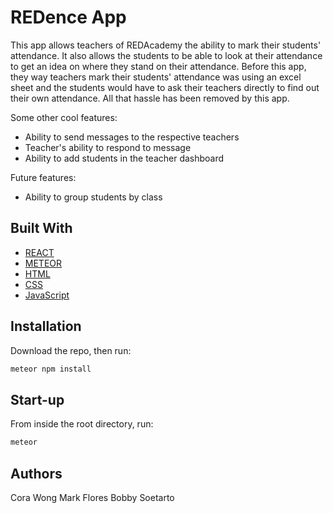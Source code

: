 # REDence App
This app allows teachers of REDAcademy the ability to mark their students' attendance. It also allows the students to be able to look at their attendance to get an idea on where they stand on their attendance. Before this app, they way teachers mark their students' attendance was using an excel sheet and the students would have to ask their teachers directly to find out their own attendance. All that hassle has been removed by this app. 

Some other cool features:
* Ability to send messages to the respective teachers
* Teacher's ability to respond to message
* Ability to add students in the teacher dashboard

Future features:
* Ability to group students by class

## Built With

* [REACT](https://reactjs.org/)
* [METEOR](https://www.meteor.com/)
* [HTML](http://html.com/)
* [CSS](https://developer.mozilla.org/en-US/docs/Web/CSS) 
* [JavaScript](https://www.javascript.com/) 


## Installation

Download the repo, then run:

```bash
meteor npm install
```

## Start-up

From inside the root directory, run:

```bash
meteor
```

## Authors
Cora Wong
Mark Flores
Bobby Soetarto